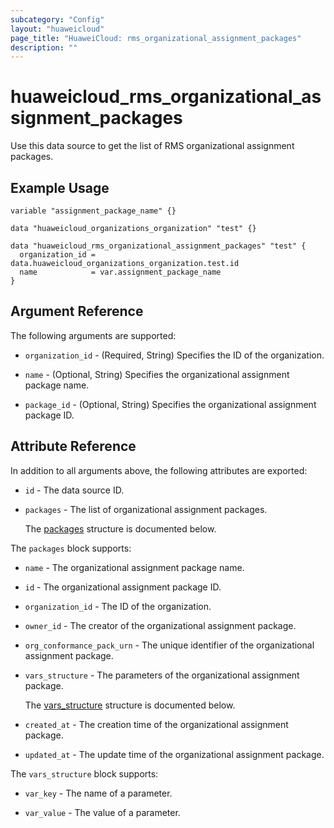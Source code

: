 ```yaml
---
subcategory: "Config"
layout: "huaweicloud"
page_title: "HuaweiCloud: rms_organizational_assignment_packages"
description: ""
---
```


# huaweicloud_rms_organizational_assignment_packages

Use this data source to get the list of RMS organizational assignment packages.

## Example Usage

```hcl
variable "assignment_package_name" {}

data "huaweicloud_organizations_organization" "test" {}

data "huaweicloud_rms_organizational_assignment_packages" "test" {
  organization_id = data.huaweicloud_organizations_organization.test.id
  name            = var.assignment_package_name
}
```

## Argument Reference

The following arguments are supported:

* `organization_id` - (Required, String) Specifies the ID of the organization.

* `name` - (Optional, String) Specifies the organizational assignment package name.

* `package_id` - (Optional, String) Specifies the organizational assignment package ID.

## Attribute Reference

In addition to all arguments above, the following attributes are exported:

* `id` - The data source ID.

* `packages` - The list of organizational assignment packages.

  The [packages](#packages_struct) structure is documented below.

<a name="packages_struct"></a>
The `packages` block supports:

* `name` - The organizational assignment package name.

* `id` - The organizational assignment package ID.

* `organization_id` - The ID of the organization.

* `owner_id` - The creator of the organizational assignment package.

* `org_conformance_pack_urn` - The unique identifier of the organizational assignment package.

* `vars_structure` - The parameters of the organizational assignment package.

  The [vars_structure](#packages_vars_structure_struct) structure is documented below.

* `created_at` - The creation time of the organizational assignment package.

* `updated_at` - The update time of the organizational assignment package.

<a name="packages_vars_structure_struct"></a>
The `vars_structure` block supports:

* `var_key` - The name of a parameter.

* `var_value` - The value of a parameter.
